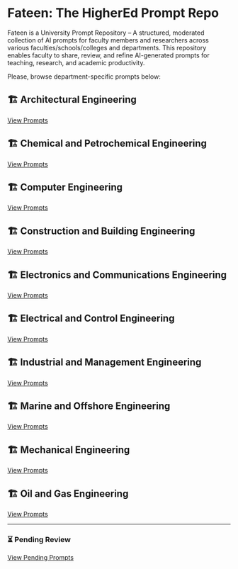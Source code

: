 # Fateen: The HigherEd Prompt Repo

Fateen is a University Prompt Repository – A structured, moderated collection of AI prompts for faculty members and researchers across various faculties/schools/colleges and departments. This repository enables faculty to share, review, and refine AI-generated prompts for teaching, research, and academic productivity. 

Please, browse department-specific prompts below:

## 🏗️ Architectural Engineering
[View Prompts](prompts/engineering-architectural.md)

## 🏗️ Chemical and Petrochemical Engineering
[View Prompts](prompts/engineering-chemical.md)

## 🏗️ Computer Engineering 
[View Prompts](prompts/engineering-computer.md)

## 🏗️ Construction and Building Engineering
[View Prompts](prompts/engineering-construction.md)

## 🏗️ Electronics and Communications Engineering
[View Prompts](prompts/engineering-electronics.md)

## 🏗️ Electrical and Control Engineering
[View Prompts](prompts/engineering-electrical.md)

## 🏗️ Industrial and Management Engineering
[View Prompts](prompts/engineering-industrial.md)

## 🏗️ Marine and Offshore Engineering
[View Prompts](prompts/engineering-marine.md)

## 🏗️ Mechanical Engineering
[View Prompts](prompts/engineering-mechanical.md)

## 🏗️ Oil and Gas Engineering
[View Prompts](prompts/engineering-oil.md)

---
### ⏳ Pending Review
[View Pending Prompts](prompts/pending-approval.md)
